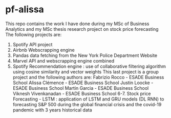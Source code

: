 # pf-alissa
This repo contains the work I have done during my MSc of Business Analytics and my MSc thesis research project on stock price forecasting
The following projects are:
1. Spotify API project
2. Airbnb Webscrapping engine
3. Pandas data fetching from the New York Police Department Website
4. Marvel API and webscrapping engine combined
5. Spotify Recommendation engine : use of collaborative filtering algorithm using cosine similarity and vector weights
  This last project is a group project and the following authors are:
  Fabrizio Rocco - ESADE Business School
  Alissa Clémence - ESADE Business School
  Justin Loocke - ESADE Business School
  Martin Garcia - ESADE Business School
  Viknesh Vivenkanadan - ESADE Business School
6-7. Stock price Forecasting - LSTM : application of LSTM and GRU models (DL RNN) to forecasting S&P 500 during the global financial crisis and the covid-19 pandemic with 3 years historical data
